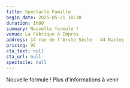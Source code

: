 ```yaml
---
title: Spectacle Famille
begin_date: 2025-05-21 18:30
duration: 1h00
summary: Nouvelle formule !
venue: La Fabrique à Impros
address: 14 rue de l'Arche Sèche - 44 Nantes
pricing: 9€
cta_text: null
cta_url: null
spectacle: null
---
```


Nouvelle formule !
Plus d'informations à venir